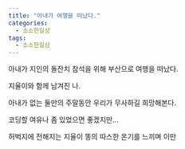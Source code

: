```yaml
---
title: "아내가 여행을 떠났다."
categories: 
  - 소소한일상
tags: 
  - 소소한일상
---
```

아내가 지인의 돌잔치 참석을 위해 부산으로 여행을 떠났다.

지율이와 함께 남겨진 나.

아내가 없는 둘만의 주말동안 우리가 무사하길 희망해본다.

코딩할 여유나 좀 있었으면 좋겠지만...

허벅지에 전해지는 지율이 똥의 따스한 온기를 느끼며 이만
